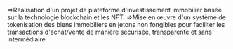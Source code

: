 =>Réalisation d'un projet de plateforme d'investissement immobilier basée sur la technologie blockchain et les NFT.
=>Mise en œuvre d'un système de tokenisation des biens immobiliers en jetons non fongibles pour faciliter les transactions d'achat/vente de manière sécurisée, transparente et sans intermédiaire.
